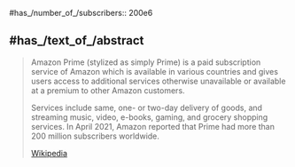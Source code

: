 
#has_/number_of_/subscribers:: 200e6

## #has_/text_of_/abstract 

> Amazon Prime (stylized as simply Prime) is a paid subscription service of Amazon 
> which is available in various countries and gives users access to additional services 
> otherwise unavailable or available at a premium to other Amazon customers. 
> 
> Services include same, one- or two-day delivery of goods, and streaming music, 
> video, e-books, gaming, and grocery shopping services. 
> In April 2021, Amazon reported that Prime had more than 200 million subscribers worldwide.
>
> [Wikipedia](https://en.wikipedia.org/wiki/Amazon%20Prime)



